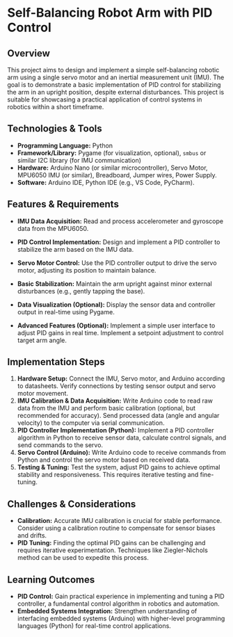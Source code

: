 # Self-Balancing Robot Arm with PID Control

## Overview
This project aims to design and implement a simple self-balancing robotic arm using a single servo motor and an inertial measurement unit (IMU). The goal is to demonstrate a basic implementation of PID control for stabilizing the arm in an upright position, despite external disturbances. This project is suitable for showcasing a practical application of control systems in robotics within a short timeframe.

## Technologies & Tools
- **Programming Language:** Python
- **Framework/Library:**  Pygame (for visualization, optional),  `smbus` or similar I2C library (for IMU communication)
- **Hardware:**  Arduino Nano (or similar microcontroller), Servo Motor, MPU6050 IMU (or similar), Breadboard, Jumper wires, Power Supply.
- **Software:** Arduino IDE, Python IDE (e.g., VS Code, PyCharm).

## Features & Requirements
- **IMU Data Acquisition:** Read and process accelerometer and gyroscope data from the MPU6050.
- **PID Control Implementation:**  Design and implement a PID controller to stabilize the arm based on the IMU data.
- **Servo Motor Control:**  Use the PID controller output to drive the servo motor, adjusting its position to maintain balance.
- **Basic Stabilization:** Maintain the arm upright against minor external disturbances (e.g., gently tapping the base).
- **Data Visualization (Optional):** Display the sensor data and controller output in real-time using Pygame.

- **Advanced Features (Optional):**  Implement a simple user interface to adjust PID gains in real time. Implement a setpoint adjustment to control target arm angle.

## Implementation Steps
1. **Hardware Setup:** Connect the IMU, Servo motor, and Arduino according to datasheets. Verify connections by testing sensor output and servo motor movement.
2. **IMU Calibration & Data Acquisition:** Write Arduino code to read raw data from the IMU and perform basic calibration (optional, but recommended for accuracy).  Send processed data (angle and angular velocity) to the computer via serial communication.
3. **PID Controller Implementation (Python):** Implement a PID controller algorithm in Python to receive sensor data, calculate control signals, and send commands to the servo.
4. **Servo Control (Arduino):** Write Arduino code to receive commands from Python and control the servo motor based on received data.
5. **Testing & Tuning:** Test the system, adjust PID gains to achieve optimal stability and responsiveness.  This requires iterative testing and fine-tuning.


## Challenges & Considerations
- **Calibration:**  Accurate IMU calibration is crucial for stable performance.  Consider using a calibration routine to compensate for sensor biases and drifts.
- **PID Tuning:** Finding the optimal PID gains can be challenging and requires iterative experimentation.  Techniques like Ziegler-Nichols method can be used to expedite this process.


## Learning Outcomes
- **PID Control:**  Gain practical experience in implementing and tuning a PID controller, a fundamental control algorithm in robotics and automation.
- **Embedded Systems Integration:** Strengthen understanding of interfacing embedded systems (Arduino) with higher-level programming languages (Python) for real-time control applications.

